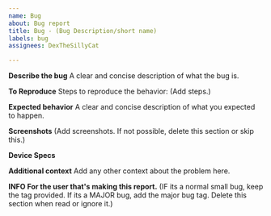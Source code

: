 ```yaml
---
name: Bug
about: Bug report
title: Bug - (Bug Description/short name)
labels: bug
assignees: DexTheSillyCat

---
```


**Describe the bug**
A clear and concise description of what the bug is.

**To Reproduce**
Steps to reproduce the behavior:
(Add steps.)

**Expected behavior**
A clear and concise description of what you expected to happen.

**Screenshots**
(Add screenshots. If not possible, delete this section or skip this.)

**Device Specs**

**Additional context**
Add any other context about the problem here.

**INFO For the user that's making this report.**
(IF its a normal small bug, keep the tag provided. If its a MAJOR bug, add the major bug tag. Delete this section when read or ignore it.)
